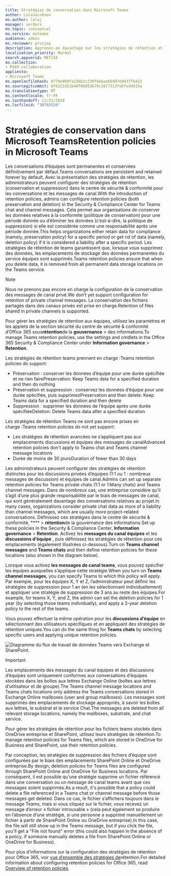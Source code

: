 ```yaml
---
title: Stratégies de conservation dans Microsoft Teams
author: LolaJacobsen
ms.author: lolaj
manager: serdars
ms.topic: conceptual
ms.service: msteams
audience: admin
ms.reviewer: prvijay
description: Apprenez-en davantage sur les stratégies de rétention et la façon de les gérer dans Teams.
localization_priority: Normal
search.appverid: MET150
ms.collection:
- M365-collaboration
appliesto:
- Microsoft Teams
ms.openlocfilehash: 6779e9b0fa236b1c239f9e6aa56d97e9437fb422
ms.sourcegitcommit: 0f6321d51b40f06855679c18f7313febfedd419a
ms.translationtype: MT
ms.contentlocale: fr-FR
ms.lasthandoff: 11/21/2019
ms.locfileid: "38793520"
---
```

# <a name="retention-policies-in-microsoft-teams"></a><span data-ttu-id="203ab-103">Stratégies de conservation dans Microsoft Teams</span><span class="sxs-lookup"><span data-stu-id="203ab-103">Retention policies in Microsoft Teams</span></span>

<span data-ttu-id="203ab-104">Les conversations d’équipes sont permanentes et conservées définitivement par défaut.</span><span class="sxs-lookup"><span data-stu-id="203ab-104">Teams conversations are persistent and retained forever by default.</span></span> <span data-ttu-id="203ab-105">Avec la présentation des stratégies de rétention, les administrateurs peuvent configurer des stratégies de rétention (conservation et suppression) dans le centre de sécurité & conformité pour les conversations et les messages de canal.</span><span class="sxs-lookup"><span data-stu-id="203ab-105">With the introduction of retention policies, admins can configure retention policies (both preservation and deletion) in the Security & Compliance Center for Teams chat and channel messages.</span></span> <span data-ttu-id="203ab-106">Cela permet aux organisations de conserver les données relatives à la conformité (politique de conservation) pour une période donnée ou d’éliminer les données (c’est-à-dire, la politique de suppression) si elle est considérée comme une responsabilité après une période donnée.</span><span class="sxs-lookup"><span data-stu-id="203ab-106">This helps organizations either retain data for compliance (namely, preservation policy) for a specific period or get rid of data (namely, deletion policy) if it is considered a liability after a specific period.</span></span> <span data-ttu-id="203ab-107">Les stratégies de rétention de teams garantissent que, lorsque vous supprimez des données, les emplacements de stockage des données permanentes du service équipes sont supprimés.</span><span class="sxs-lookup"><span data-stu-id="203ab-107">Teams retention policies ensure that when you delete data, it is removed from all permanent data storage locations on the Teams service.</span></span>

> [!NOTE]
> <span data-ttu-id="203ab-108">Nous ne prenons pas encore en charge la configuration de la conservation des messages de canal privé.</span><span class="sxs-lookup"><span data-stu-id="203ab-108">We don’t yet support configuration for retention of private channel messages.</span></span> <span data-ttu-id="203ab-109">La conservation des fichiers partagés dans des canaux privés est prise en charge.</span><span class="sxs-lookup"><span data-stu-id="203ab-109">Retention of files shared in private channels is supported.</span></span>

<span data-ttu-id="203ab-110">Pour gérer les stratégies de rétention aux équipes, utilisez les paramètres et les applets de la section sécurité du centre de sécurité & conformité d’Office 365 sous**rétention**de la **gouvernance** > des informations.</span><span class="sxs-lookup"><span data-stu-id="203ab-110">To manage Teams retention policies, use the settings and cmdlets in the Office 365 Security & Compliance Center under **Information governance** > **Retention**.</span></span>

<span data-ttu-id="203ab-111">Les stratégies de rétention teams prennent en charge :</span><span class="sxs-lookup"><span data-stu-id="203ab-111">Teams retention policies do support:</span></span> 
    
- <span data-ttu-id="203ab-112">Préservation : conserver les données d’équipe pour une durée spécifiée et ne rien faire</span><span class="sxs-lookup"><span data-stu-id="203ab-112">Preservation: Keep Teams data for a specified duration and then do nothing</span></span>
- <span data-ttu-id="203ab-113">Préservation et suppression : conservez les données d’équipe pour une durée spécifiée, puis supprimez</span><span class="sxs-lookup"><span data-stu-id="203ab-113">Preservation and then delete: Keep Teams data for a specified duration and then delete</span></span>
- <span data-ttu-id="203ab-114">Suppression : supprimer les données de l’équipe après une durée spécifiée</span><span class="sxs-lookup"><span data-stu-id="203ab-114">Deletion: Delete Teams data after a specified duration</span></span>

<span data-ttu-id="203ab-115">Les stratégies de rétention Teams ne sont pas encore prises en charge :</span><span class="sxs-lookup"><span data-stu-id="203ab-115">Teams retention policies do not yet support:</span></span>

- <span data-ttu-id="203ab-116">Les stratégies de rétention avancées ne s’appliquent pas aux emplacements discussions et équipes des messages de canal</span><span class="sxs-lookup"><span data-stu-id="203ab-116">Advanced retention policies don't apply to Teams chat and Teams channel message locations</span></span>
- <span data-ttu-id="203ab-117">Durée de moins de 30 jours</span><span class="sxs-lookup"><span data-stu-id="203ab-117">Duration of fewer than 30 days</span></span>

<span data-ttu-id="203ab-118">Les administrateurs peuvent configurer des stratégies de rétention distinctes pour les discussions privées d’équipes (1:1 ou 1 : nombreux messages de discussion) et équipes de canal.</span><span class="sxs-lookup"><span data-stu-id="203ab-118">Admins can set up separate retention policies for Teams private chats (1:1 or 1:Many chats) and Teams channel messages.</span></span> <span data-ttu-id="203ab-119">Dans de nombreux cas, une entreprise considère qu’il s’agit d’une plus grande responsabilité par le biais de messages de canal, qui sont généralement davantage des conversations relatives au projet.</span><span class="sxs-lookup"><span data-stu-id="203ab-119">In many cases, organizations consider private chat data as more of a liability than channel messages, which are usually more project-related conversations.</span></span> <span data-ttu-id="203ab-120">Définissez ces stratégies dans le centre de sécurité & conformité, \*\*\*\* > **rétention**de la gouvernance des informations.</span><span class="sxs-lookup"><span data-stu-id="203ab-120">Set up these policies in the Security & Compliance Center, **Information governance** > **Retention**.</span></span> <span data-ttu-id="203ab-121">Activez les **messages du canal équipes** et les **discussions d’équipe** , puis définissez les stratégies de rétention pour ces emplacements (également illustrées ci-dessous).</span><span class="sxs-lookup"><span data-stu-id="203ab-121">Turn on **Teams channel messages** and **Teams chats** and then define retention policies for these locations (also shown in the diagram below).</span></span> 

<span data-ttu-id="203ab-122">Lorsque vous activez **les messages de canal teams**, vous pouvez spécifier les équipes auxquelles s’applique cette stratégie.</span><span class="sxs-lookup"><span data-stu-id="203ab-122">When you turn on **Teams channel messages**, you can specify Teams to which this policy will apply.</span></span> <span data-ttu-id="203ab-123">Par exemple, pour les équipes X, Y et Z, l’administrateur peut définir les stratégies de suppression pour 1 an (en les sélectionnant individuellement) et appliquer une stratégie de suppression de 3 ans au reste des équipes.</span><span class="sxs-lookup"><span data-stu-id="203ab-123">For example, for teams X, Y, and Z, the admin can set the deletion policies for 1 year (by selecting those teams individually), and apply a 3-year deletion policy to the rest of the teams.</span></span> 

<span data-ttu-id="203ab-124">Vous pouvez effectuer la même opération pour les **discussions d’équipe** en sélectionnant des utilisateurs spécifiques et en appliquant des stratégies de rétention uniques.</span><span class="sxs-lookup"><span data-stu-id="203ab-124">You can do the same thing for **Teams chats** by selecting specific users and applying unique retention policies.</span></span> 

![Diagramme du flux de travail de données Teams vers Exchange et SharePoint.](media/Retention-Policies.png)


> [!IMPORTANT]
> <span data-ttu-id="203ab-126">Les emplacements des messages du canal équipes et des discussions d’équipes sont uniquement conformes aux conversations d’équipes stockées dans les boîtes aux lettres Exchange Online (boîtes aux lettres d’utilisateur et de groupe).</span><span class="sxs-lookup"><span data-stu-id="203ab-126">The Teams channel message locations and Teams chats locations only address the Teams conversations stored in Exchange Online mailboxes (user and group mailboxes).</span></span> <span data-ttu-id="203ab-127">Les messages sont supprimés des emplacements de stockage appropriés, à savoir les boîtes aux lettres, le substrat et le service Chat.</span><span class="sxs-lookup"><span data-stu-id="203ab-127">The messages are deleted from all relevant storage locations, namely the mailboxes, substrate, and chat service.</span></span> 
> 
> <span data-ttu-id="203ab-128">Pour gérer les stratégies de rétention pour les fichiers teams stockés dans OneDrive entreprise et SharePoint, utilisez leurs stratégies de rétention.</span><span class="sxs-lookup"><span data-stu-id="203ab-128">To manage retention policies for Teams files, which are stored in OneDrive for Business and SharePoint, use their retention policies.</span></span>

<span data-ttu-id="203ab-129">Par conception, les stratégies de suppression des fichiers d’équipe sont configurées par le biais des emplacements SharePoint Online et OneDrive entreprise.</span><span class="sxs-lookup"><span data-stu-id="203ab-129">By design, deletion policies for Teams files are configured through SharePoint Online and OneDrive for Business locations.</span></span> <span data-ttu-id="203ab-130">Par conséquent, il est possible qu’une stratégie supprime un fichier référencé dans une conversation ou un message de canal teams avant que ces messages soient supprimés.</span><span class="sxs-lookup"><span data-stu-id="203ab-130">As a result, it's possible that a policy could delete a file referenced in a Teams chat or channel message before those messages get deleted.</span></span> <span data-ttu-id="203ab-131">Dans ce cas, le fichier s’affichera toujours dans le message Teams, mais si vous cliquez sur le fichier, vous recevez un message d’erreur « fichier introuvable » (cela peut également se produire en l’absence d’une stratégie, si une personne a supprimé manuellement un fichier à partir de SharePoint Online ou OneDrive entreprise).</span><span class="sxs-lookup"><span data-stu-id="203ab-131">In this case, the file will still show up in the Teams message, but if you click the file, you'll get a "File not found" error (this could also happen in the absence of a policy, if someone manually deletes a file from SharePoint Online or OneDrive for Business).</span></span>

<span data-ttu-id="203ab-132">Pour plus d’informations sur la configuration des stratégies de rétention pour Office 365, voir [vue d’ensemble des stratégies de](https://support.office.com/article/overview-of-retention-policies-5e377752-700d-4870-9b6d-12bfc12d2423)rétention.</span><span class="sxs-lookup"><span data-stu-id="203ab-132">For detailed information about configuring retention policies for Office 365, read [Overview of retention policies](https://support.office.com/article/overview-of-retention-policies-5e377752-700d-4870-9b6d-12bfc12d2423).</span></span>
 
